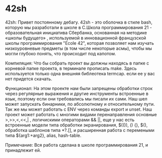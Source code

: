# 42sh
42sh: Привет постоянному дебагу.
42sh - это оболочка в стиле bash, которую мы разработали в школе в C.Школа программирования 21 - образовательная инициатива Сбербанка, основанная на методике «школы будущего» , используемой в инновационной французской школы программирования "Ecole 42", которая позволяет нам изучать низкоуровневые предметы (в том числе некоторые асмы), чтобы мы могли глубоко понять, что происходит под капотом.

Компиляция:
Что бы собрать проект вы должны находясь в папке с корневой папке проекта, в терминале прописать make. Здесь используется только одна внешняя библеотека termcap. если ее у вас нет придется скачать.

Функционал:
На этом проекте нам были запрещены обработки строк через регулярные выражения и другие инструменты встроенные в язык, поэтому если они требовались мы писали их сами.
Наш шел может запускать бинарники, по абсолютному и относительному пути. Так же мы может работать с ENV через команды export и unset.
Наш проект может работать с многими видами перенаправления основные >,>>,<,<<,| , логичискими операторами && ||, еще у нас есть встроенные модели типа обработки экранирования, $(()), () {}, $(), обработка шаблонов типа *?.[], и расширенная работа с перемеными типа ${arg1:+arg2},
alias, hash-table.

Примечание:
Вся работа сделана в школе программирования 21, и принадлежит ей.
